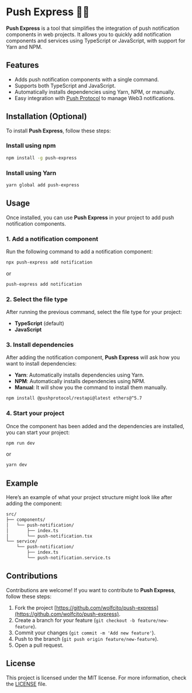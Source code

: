 # Push Express 🚀🔔

**Push Express** is a tool that simplifies the integration of push notification components in web projects. It allows you to quickly add notification components and services using TypeScript or JavaScript, with support for Yarn and NPM.

## Features

- Adds push notification components with a single command.
- Supports both TypeScript and JavaScript.
- Automatically installs dependencies using Yarn, NPM, or manually.
- Easy integration with [Push Protocol](https://push.org/) to manage Web3 notifications.

## Installation (Optional)

To install **Push Express**, follow these steps:

### Install using npm

```bash
npm install -g push-express
```

### Install using Yarn

```bash
yarn global add push-express
```

## Usage

Once installed, you can use **Push Express** in your project to add push notification components.

### 1. Add a notification component

Run the following command to add a notification component:

```bash
npx push-express add notification
```

or

```bash
push-express add notification
```

### 2. Select the file type

After running the previous command, select the file type for your project:

- **TypeScript** (default)
- **JavaScript**

### 3. Install dependencies

After adding the notification component, **Push Express** will ask how you want to install dependencies:

- **Yarn**: Automatically installs dependencies using Yarn.
- **NPM**: Automatically installs dependencies using NPM.
- **Manual**: It will show you the command to install them manually.

```bash
npm install @pushprotocol/restapi@latest ethers@^5.7
```

### 4. Start your project

Once the component has been added and the dependencies are installed, you can start your project:

```bash
npm run dev
```

or

```bash
yarn dev
```

## Example

Here’s an example of what your project structure might look like after adding the component:

```bash
src/
├── components/
│   └── push-notification/
│       ├── index.ts
│       └── push-notification.tsx
└── service/
    └── push-notification/
        ├── index.ts
        └── push-notification.service.ts
```

## Contributions

Contributions are welcome! If you want to contribute to **Push Express**, follow these steps:

1. Fork the project [https://github.com/wolfcito/push-express](https://github.com/wolfcito/push-express).
2. Create a branch for your feature (`git checkout -b feature/new-feature`).
3. Commit your changes (`git commit -m 'Add new feature'`).
4. Push to the branch (`git push origin feature/new-feature`).
5. Open a pull request.

## License

This project is licensed under the MIT license. For more information, check the [LICENSE](LICENSE) file.
